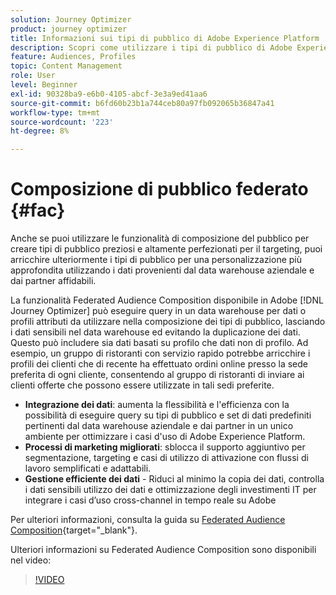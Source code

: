 ```yaml
---
solution: Journey Optimizer
product: journey optimizer
title: Informazioni sui tipi di pubblico di Adobe Experience Platform
description: Scopri come utilizzare i tipi di pubblico di Adobe Experience Platform
feature: Audiences, Profiles
topic: Content Management
role: User
level: Beginner
exl-id: 90328ba9-e6b0-4105-abcf-3e3a9ed41aa6
source-git-commit: b6fd60b23b1a744ceb80a97fb092065b36847a41
workflow-type: tm+mt
source-wordcount: '223'
ht-degree: 8%

---
```


# Composizione di pubblico federato {#fac}

Anche se puoi utilizzare le funzionalità di composizione del pubblico per creare tipi di pubblico preziosi e altamente perfezionati per il targeting, puoi arricchire ulteriormente i tipi di pubblico per una personalizzazione più approfondita utilizzando i dati provenienti dal data warehouse aziendale e dai partner affidabili.

La funzionalità Federated Audience Composition disponibile in Adobe [!DNL Journey Optimizer] può eseguire query in un data warehouse per dati o profili
attributi da utilizzare nella composizione dei tipi di pubblico, lasciando i dati sensibili nel data warehouse ed evitando la duplicazione dei dati. Questo può includere sia dati basati su profilo che dati non di profilo. Ad esempio, un gruppo di ristoranti con servizio rapido potrebbe arricchire i profili dei clienti
che di recente ha effettuato ordini online presso la sede preferita di ogni cliente, consentendo al gruppo di ristoranti di inviare ai clienti offerte che possono essere utilizzate in tali sedi preferite.

* **Integrazione dei dati**: aumenta la flessibilità e l&#39;efficienza con la possibilità di eseguire query su tipi di pubblico e set di dati predefiniti pertinenti dal data warehouse aziendale e dai partner in un unico ambiente per ottimizzare i casi d&#39;uso di Adobe Experience Platform.
* **Processi di marketing migliorati**: sblocca il supporto aggiuntivo per segmentazione, targeting e casi di utilizzo di attivazione con flussi di lavoro semplificati e adattabili.
* **Gestione efficiente dei dati** - Riduci al minimo la copia dei dati, controlla i dati sensibili
utilizzo dei dati e ottimizzazione degli investimenti IT per integrare i casi d’uso cross-channel in tempo reale su Adobe

Per ulteriori informazioni, consulta la guida su [Federated Audience Composition](https://experienceleague.adobe.com/it/docs/federated-audience-composition/using/home){target="_blank"}.

Ulteriori informazioni su Federated Audience Composition sono disponibili nel video:

>[!VIDEO](https://video.tv.adobe.com/v/3450892?captions=ita&quality=12)

